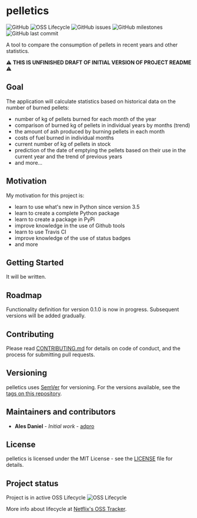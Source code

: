 # pelletics

![GitHub](https://img.shields.io/github/license/adpro/pelletics)
![OSS Lifecycle](https://img.shields.io/osslifecycle/adpro/pelletics)
![GitHub issues](https://img.shields.io/github/issues-raw/adpro/pelletics)
![GitHub milestones](https://img.shields.io/github/milestones/closed/adpro/pelletics)
![GitHub last commit](https://img.shields.io/github/last-commit/adpro/pelletics)

A tool to compare the consumption of pellets in recent years and other statistics.

:warning: **THIS IS UNFINISHED DRAFT OF INITIAL VERSION OF PROJECT README** :warning:


## Goal

The application will calculate statistics based on historical data on the number of burned pellets:
- number of kg of pellets burned for each month of the year
- comparison of burned kg of pellets in individual years by months (trend)
- the amount of ash produced by burning pellets in each month
- costs of fuel burned in individual months
- current number of kg of pellets in stock
- prediction of the date of emptying the pellets based on their use in the current year and the trend of previous years
- and more...


## Motivation

My motivation for this project is:
- learn to use what's new in Python since version 3.5
- learn to create a complete Python package
- learn to create a package in PyPi
- improve knowledge in the use of Github tools
- learn to use Travis CI
- improve knowledge of the use of status badges
- and more


## Getting Started

It will be written.


## Roadmap

Functionality definition for version 0.1.0 is now in progress. Subsequent versions will be added gradually.


## Contributing

Please read [CONTRIBUTING.md](https://github.com/adpro/pelletics/blob/master/CONTRIBUTING.md) for details on code of conduct, and the process for submitting pull requests.


## Versioning

pelletics uses [SemVer](http://semver.org/) for versioning. For the versions available, see the [tags on this repository](https://github.com/adpro/pelletics/tags). 


## Maintainers and contributors

* **Ales Daniel** - *Initial work* - [adpro](https://github.com/adpro)


## License

pelletics is licensed under the MIT License - see the [LICENSE](https://github.com/adpro/pelletics/blob/master/LICENSE) file
for details.


## Project status

Project is in active OSS Lifecycle 
![OSS Lifecycle](https://img.shields.io/osslifecycle/adpro/pelletics)

More info about lifecycle at [Netflix's OSS Tracker](https://github.com/Netflix/osstracker).